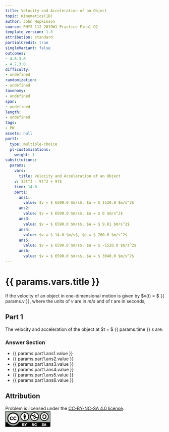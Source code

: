 ```yaml
---
title: Velocity and Acceleration of an Object
topic: Kinematics(1D)
author: John Hopkinson
source: PHYS 112 2019W1 Practice Final Q2
template_version: 1.3
attribution: standard
partialCredit: true
singleVariant: false
outcomes:
- 4.6.3.0
- 4.7.3.0
difficulty:
- undefined
randomization:
- undefined
taxonomy:
- undefined
span:
- undefined
length:
- undefined
tags:
- PW
assets: null
part1:
  type: multiple-choice
  pl-customizations:
    weight: 1
substitutions:
  params:
    vars:
      title: Velocity and Acceleration of an Object
    v: $3t^3 - 9t^2 + 9t$
    time: 14.0
    part1:
      ans1:
        value: $v = $ 6590.0 $m/s$, $a = $ 1520.0 $m/s^2$
      ans2:
        value: $v = $ 6590.0 $m/s$, $a = $ 0 $m/s^2$
      ans3:
        value: $v = $ 6590.0 $m/s$, $a = $ 9.81 $m/s^2$
      ans4:
        value: $v = $ 14.0 $m/s$, $a = $ 760.0 $m/s^2$
      ans5:
        value: $v = $ 6590.0 $m/s$, $a = $ -1520.0 $m/s^2$
      ans6:
        value: $v = $ 6590.0 $m/s$, $a = $ 3040.0 $m/s^2$
---
```

# {{ params.vars.title }}
If the velocity of an object in one-dimensional motion is given by $v(t) = $ {{ params.v }}, where the units of $v$ are in $m/s$ and of $t$ are in seconds,

## Part 1

The velocity and acceleration of the object at $t = $ {{ params.time }} $s$ are:

### Answer Section

- {{ params.part1.ans1.value }}
- {{ params.part1.ans2.value }}
- {{ params.part1.ans3.value }}
- {{ params.part1.ans4.value }}
- {{ params.part1.ans5.value }}
- {{ params.part1.ans6.value }}

## Attribution

Problem is licensed under the [CC-BY-NC-SA 4.0 license](https://creativecommons.org/licenses/by-nc-sa/4.0/).<br> ![The Creative Commons 4.0 license requiring attribution-BY, non-commercial-NC, and share-alike-SA license.](https://raw.githubusercontent.com/firasm/bits/master/by-nc-sa.png)